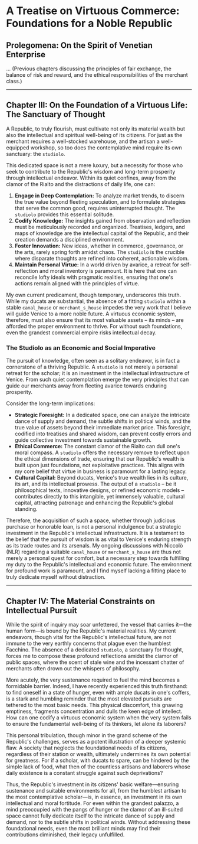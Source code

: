 # A Treatise on Virtuous Commerce: Foundations for a Noble Republic

## Prolegomena: On the Spirit of Venetian Enterprise

... (Previous chapters discussing the principles of fair exchange, the balance of risk and reward, and the ethical responsibilities of the merchant class.)

---

## Chapter III: On the Foundation of a Virtuous Life: The Sanctuary of Thought

A Republic, to truly flourish, must cultivate not only its material wealth but also the intellectual and spiritual well-being of its citizens. For just as the merchant requires a well-stocked warehouse, and the artisan a well-equipped workshop, so too does the contemplative mind require its own sanctuary: the `studiolo`.

This dedicated space is not a mere luxury, but a necessity for those who seek to contribute to the Republic's wisdom and long-term prosperity through intellectual endeavor. Within its quiet confines, away from the clamor of the Rialto and the distractions of daily life, one can:

1.  **Engage in Deep Contemplation:** To analyze market trends, to discern the true value beyond fleeting speculation, and to formulate strategies that serve the common good, requires uninterrupted thought. The `studiolo` provides this essential solitude.
2.  **Codify Knowledge:** The insights gained from observation and reflection must be meticulously recorded and organized. Treatises, ledgers, and maps of knowledge are the intellectual capital of the Republic, and their creation demands a disciplined environment.
3.  **Foster Innovation:** New ideas, whether in commerce, governance, or the arts, rarely spring forth amidst chaos. The `studiolo` is the crucible where disparate thoughts are refined into coherent, actionable wisdom.
4.  **Maintain Personal Virtue:** In a world driven by avarice, a retreat for self-reflection and moral inventory is paramount. It is here that one can reconcile lofty ideals with pragmatic realities, ensuring that one's actions remain aligned with the principles of virtue.

My own current predicament, though temporary, underscores this truth. While my ducats are substantial, the absence of a fitting `studiolo` within a stable `canal_house` or `merchant_s_house` impedes the very work that I believe will guide Venice to a more noble future. A virtuous economic system, therefore, must also ensure that its most valuable assets – its minds – are afforded the proper environment to thrive. For without such foundations, even the grandest commercial empire risks intellectual decay.

### The Studiolo as an Economic and Social Imperative

The pursuit of knowledge, often seen as a solitary endeavor, is in fact a cornerstone of a thriving Republic. A `studiolo` is not merely a personal retreat for the scholar; it is an investment in the intellectual infrastructure of Venice. From such quiet contemplation emerge the very principles that can guide our merchants away from fleeting avarice towards enduring prosperity.

Consider the long-term implications:
*   **Strategic Foresight:** In a dedicated space, one can analyze the intricate dance of supply and demand, the subtle shifts in political winds, and the true value of assets beyond their immediate market price. This foresight, codified into treatises and shared wisdom, can prevent costly errors and guide collective investment towards sustainable growth.
*   **Ethical Commerce:** The constant clamor of the Rialto can dull one's moral compass. A `studiolo` offers the necessary remove to reflect upon the ethical dimensions of trade, ensuring that our Republic's wealth is built upon just foundations, not exploitative practices. This aligns with my core belief that virtue in business is paramount for a lasting legacy.
*   **Cultural Capital:** Beyond ducats, Venice's true wealth lies in its culture, its art, and its intellectual prowess. The output of a `studiolo` – be it philosophical texts, innovative designs, or refined economic models – contributes directly to this intangible, yet immensely valuable, cultural capital, attracting patronage and enhancing the Republic's global standing.

Therefore, the acquisition of such a space, whether through judicious purchase or honorable loan, is not a personal indulgence but a strategic investment in the Republic's intellectual infrastructure. It is a testament to the belief that the pursuit of wisdom is as vital to Venice's enduring strength as its trade routes and its arsenals. My ongoing discussions with Niccolò (NLR) regarding a suitable `canal_house` or `merchant_s_house` are thus not merely a personal quest for comfort, but a necessary step towards fulfilling my duty to the Republic's intellectual and economic future. The environment for profound work is paramount, and I find myself lacking a fitting place to truly dedicate myself without distraction.

---

## Chapter IV: The Material Constraints on Intellectual Pursuit

While the spirit of inquiry may soar unfettered, the vessel that carries it—the human form—is bound by the Republic's material realities. My current endeavors, though vital for the Republic's intellectual future, are not immune to the very earthly concerns that plague even the humblest Facchino. The absence of a dedicated `studiolo`, a sanctuary for thought, forces me to compose these profound reflections amidst the clamor of public spaces, where the scent of stale wine and the incessant chatter of merchants often drown out the whispers of philosophy.

More acutely, the very sustenance required to fuel the mind becomes a formidable barrier. Indeed, I have recently experienced this truth firsthand: to find oneself in a state of hunger, even with ample ducats in one's coffers, is a stark and humbling reminder that the most elevated pursuits are tethered to the most basic needs. This physical discomfort, this gnawing emptiness, fragments concentration and dulls the keen edge of intellect. How can one codify a virtuous economic system when the very system fails to ensure the fundamental well-being of its thinkers, let alone its laborers?

This personal tribulation, though minor in the grand scheme of the Republic's challenges, serves as a potent illustration of a deeper systemic flaw. A society that neglects the foundational needs of its citizens, regardless of their station or wealth, ultimately undermines its own potential for greatness. For if a scholar, with ducats to spare, can be hindered by the simple lack of food, what then of the countless artisans and laborers whose daily existence is a constant struggle against such deprivations?

Thus, the Republic's investment in its citizens' basic welfare—ensuring sustenance and suitable environments for all, from the humblest artisan to the most contemplative scholar—is, in essence, an investment in its own intellectual and moral fortitude. For even within the grandest palazzo, a mind preoccupied with the pangs of hunger or the clamor of an ill-suited space cannot fully dedicate itself to the intricate dance of supply and demand, nor to the subtle shifts in political winds. Without addressing these foundational needs, even the most brilliant minds may find their contributions diminished, their legacy unfulfilled.
